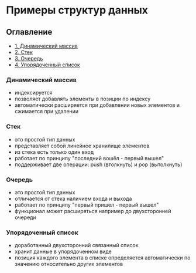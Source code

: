 # Примеры структур данных

## Оглавление

- [1. Динамический массив](#Динамический-массив)
- [2. Стек](#Стек)
- [3. Очередь](#Очередь)
- [4. Упорядоченный список](#Упорядоченный-список)


### Динамический массив 
- индексируется
- позволяет добавлять элементы в позиции по индексу 
- автоматически расширяется при добавлении новых элементов и сжимается при удалении


### Стек
- это простой тип данных 
- представляет собой линейное хранилище элементов 
- из стека есть только один вход
- работает по принципу "последний вошёл - первый вышел"
- поддерживает две операции: push (втолкнуть) и pop (вытолкнуть) 



### Очередь
- это простой тип данных
- отличается от стека наличием входа и выхода
- работает по принципу "первый пришел - первый вышел"
- функционал может расширяться например до двухсторонней очереди

### Упорядоченный список
- доработанный двухсторонний связанный список
- хранит данные в упорядоченном виде
- позиция каждого элемента в списке определяется автоматически по значению относительно других элементов




